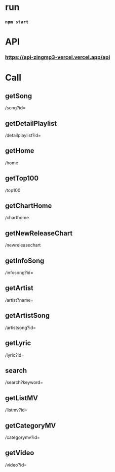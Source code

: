 # run

### `npm start`

# API

### https://api-zingmp3-vercel.vercel.app/api

# Call

## getSong

/song?id=

## getDetailPlaylist

/detailplaylist?id=

## getHome

/home

## getTop100

/top100

## getChartHome

/charthome

## getNewReleaseChart

/newreleasechart

## getInfoSong

/infosong?id=

## getArtist

/artist?name=

## getArtistSong

/artistsong?id=

## getLyric

/lyric?id=

## search

/search?keyword=

## getListMV

/listmv?id=

## getCategoryMV

/categorymv?id=

## getVideo

/video?id=
